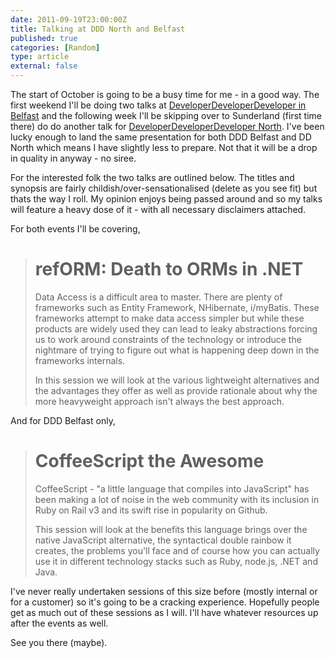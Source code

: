 ```yaml
---
date: 2011-09-19T23:00:00Z
title: Talking at DDD North and Belfast
published: true
categories: [Random]
type: article
external: false
---
```

The start of October is going to be a busy time for me - in a good way.  The first weekend I'll be doing two talks at [DeveloperDeveloperDeveloper in Belfast](http://developerdeveloperdeveloper.com/dddie11/Schedule.aspx) and the following week I'll be skipping over to Sunderland (first time there) do do another talk for [DeveloperDeveloperDeveloper North](http://developerdeveloperdeveloper.com/north/Schedule.aspx).  I've been lucky enough to land the same presentation for both DDD Belfast and DD North which means I have slightly less to prepare.  Not that it will be a drop in quality in anyway - no siree.

For the interested folk the two talks are outlined below.  The titles and synopsis are fairly childish/over-sensationalised (delete as you see fit) but thats the way I roll.  My opinion enjoys being passed around and so my talks will feature a heavy dose of it - with all necessary disclaimers attached. 

For both events I'll be covering,

> refORM: Death to ORMs in .NET
> =============================
> 
> Data Access is a difficult area to master. There are plenty of frameworks such as Entity Framework, NHibernate, i/myBatis. These frameworks attempt to make data access simpler but while these products are widely used they can lead to leaky abstractions forcing us to work around constraints of the technology or introduce the nightmare of trying to figure out what is happening deep down in the frameworks internals.
> 
> In this session we will look at the various lightweight alternatives and the advantages they offer as well as provide rationale about why the more heavyweight approach isn't always the best approach.


And for DDD Belfast only,

> CoffeeScript the Awesome
> =========================
> 
> CoffeeScript - "a little language that compiles into JavaScript" has been making a lot of noise in the web community with its inclusion in Ruby on Rail v3 and its swift rise in popularity on Github.
> 
> This session will look at the benefits this language brings over the native JavaScript alternative, the syntactical double rainbow it creates, the problems you'll face and of course how you can actually use it in different technology stacks such as Ruby, node.js, .NET and Java.

I've never really undertaken sessions of this size before (mostly internal or for a customer) so it's going to be a cracking experience.  Hopefully people get as much out of these sessions as I will.  I'll have whatever resources up after the events as well.

See you there (maybe).